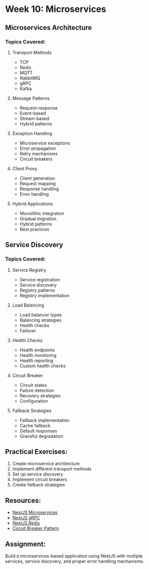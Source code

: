 # Week 10: Microservices

## Microservices Architecture

### Topics Covered:

1. Transport Methods

   - TCP
   - Redis
   - MQTT
   - RabbitMQ
   - gRPC
   - Kafka

2. Message Patterns

   - Request-response
   - Event-based
   - Stream-based
   - Hybrid patterns

3. Exception Handling

   - Microservice exceptions
   - Error propagation
   - Retry mechanisms
   - Circuit breakers

4. Client Proxy

   - Client generation
   - Request mapping
   - Response handling
   - Error handling

5. Hybrid Applications
   - Monolithic integration
   - Gradual migration
   - Hybrid patterns
   - Best practices

## Service Discovery

### Topics Covered:

1. Service Registry

   - Service registration
   - Service discovery
   - Registry patterns
   - Registry implementation

2. Load Balancing

   - Load balancer types
   - Balancing strategies
   - Health checks
   - Failover

3. Health Checks

   - Health endpoints
   - Health monitoring
   - Health reporting
   - Custom health checks

4. Circuit Breaker

   - Circuit states
   - Failure detection
   - Recovery strategies
   - Configuration

5. Fallback Strategies
   - Fallback implementation
   - Cache fallback
   - Default responses
   - Graceful degradation

## Practical Exercises:

1. Create microservice architecture
2. Implement different transport methods
3. Set up service discovery
4. Implement circuit breakers
5. Create fallback strategies

## Resources:

- [NestJS Microservices](https://docs.nestjs.com/microservices/basics)
- [NestJS gRPC](https://docs.nestjs.com/microservices/grpc)
- [NestJS Redis](https://docs.nestjs.com/microservices/redis)
- [Circuit Breaker Pattern](https://docs.nestjs.com/recipes/circuit-breaker)

## Assignment:

Build a microservices-based application using NestJS with multiple services, service discovery, and proper error handling mechanisms.
